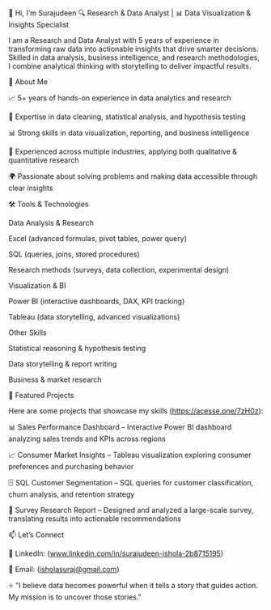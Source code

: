 👋 Hi, I'm Surajudeen
🔍 Research & Data Analyst | 📊 Data Visualization & Insights Specialist

I am a Research and Data Analyst with 5 years of experience in transforming raw data into actionable 
insights that drive smarter decisions. Skilled in data analysis, business intelligence, and research
 methodologies, I combine analytical thinking with storytelling to deliver impactful results.

🚀 About Me

📈 5+ years of hands-on experience in data analytics and research

🧩 Expertise in data cleaning, statistical analysis, and hypothesis testing

📊 Strong skills in data visualization, reporting, and business intelligence

🔎 Experienced across multiple industries, applying both qualitative & quantitative research

🌍 Passionate about solving problems and making data accessible through clear insights

🛠️ Tools & Technologies

Data Analysis & Research

Excel (advanced formulas, pivot tables, power query)

SQL (queries, joins, stored procedures)

Research methods (surveys, data collection, experimental design)

Visualization & BI

Power BI (interactive dashboards, DAX, KPI tracking)

Tableau (data storytelling, advanced visualizations)

Other Skills

Statistical reasoning & hypothesis testing

Data storytelling & report writing

Business & market research

📂 Featured Projects

Here are some projects that showcase my skills (https://acesse.one/7zH0z):

📊 Sales Performance Dashboard – Interactive Power BI dashboard analyzing sales trends and KPIs across regions

📈 Consumer Market Insights – Tableau visualization exploring consumer preferences and purchasing behavior

🗄️ SQL Customer Segmentation – SQL queries for customer classification, churn analysis, and retention strategy

📑 Survey Research Report – Designed and analyzed a large-scale survey, translating results into actionable recommendations

📫 Let’s Connect

💼 LinkedIn: (www.linkedin.com/in/surajudeen-ishola-2b8715195) 

📧 Email: (isholasuraj@gmail.com)

⭐ "I believe data becomes powerful when it tells a story that guides action. My mission is to uncover those stories."
